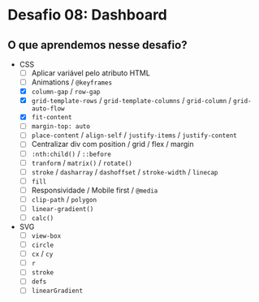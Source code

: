 # Desafio 08: Dashboard

## O que aprendemos nesse desafio?

* CSS
    * [ ] Aplicar variável pelo atributo HTML
    * [ ] Animations / `@keyframes`
    * [x] `column-gap` / `row-gap`
    * [x] `grid-template-rows` / `grid-template-columns` / `grid-column` / `grid-auto-flow`
    * [x] `fit-content`
    * [ ] `margin-top: auto`
    * [ ] `place-content` / `align-self` / `justify-items` / `justify-content`
    * [ ] Centralizar div com position / grid / flex / margin
    * [ ] `:nth:child()` / `::before`
    * [ ] `tranform` / `matrix()` / `rotate()`
    * [ ] `stroke` / `dasharray` / `dashoffset` / `stroke-width` / `linecap`
    * [ ] `fill`
    * [ ] Responsividade / Mobile first / `@media`
    * [ ] `clip-path` / `polygon`
    * [ ] `linear-gradient()`
    * [ ] `calc()`

* SVG 
    * [ ] `view-box`
    * [ ] `circle`
    * [ ] `cx` / `cy`
    * [ ] `r`
    * [ ] `stroke`
    * [ ] `defs`
    * [ ] `linearGradient`